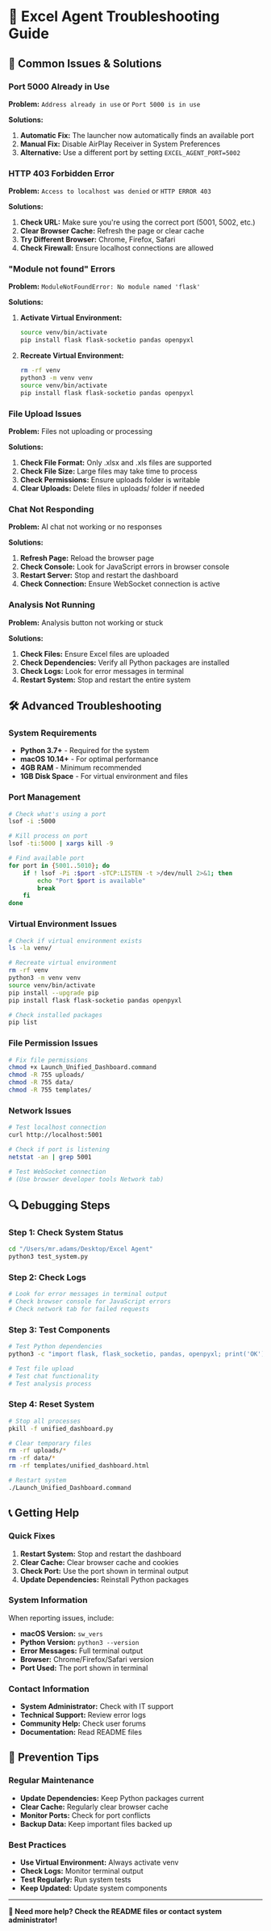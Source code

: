 # 🔧 Excel Agent Troubleshooting Guide

## 🚨 **Common Issues & Solutions**

### **Port 5000 Already in Use**
**Problem:** `Address already in use` or `Port 5000 is in use`

**Solutions:**
1. **Automatic Fix:** The launcher now automatically finds an available port
2. **Manual Fix:** Disable AirPlay Receiver in System Preferences
3. **Alternative:** Use a different port by setting `EXCEL_AGENT_PORT=5002`

### **HTTP 403 Forbidden Error**
**Problem:** `Access to localhost was denied` or `HTTP ERROR 403`

**Solutions:**
1. **Check URL:** Make sure you're using the correct port (5001, 5002, etc.)
2. **Clear Browser Cache:** Refresh the page or clear cache
3. **Try Different Browser:** Chrome, Firefox, Safari
4. **Check Firewall:** Ensure localhost connections are allowed

### **"Module not found" Errors**
**Problem:** `ModuleNotFoundError: No module named 'flask'`

**Solutions:**
1. **Activate Virtual Environment:**
   ```bash
   source venv/bin/activate
   pip install flask flask-socketio pandas openpyxl
   ```

2. **Recreate Virtual Environment:**
   ```bash
   rm -rf venv
   python3 -m venv venv
   source venv/bin/activate
   pip install flask flask-socketio pandas openpyxl
   ```

### **File Upload Issues**
**Problem:** Files not uploading or processing

**Solutions:**
1. **Check File Format:** Only .xlsx and .xls files are supported
2. **Check File Size:** Large files may take time to process
3. **Check Permissions:** Ensure uploads folder is writable
4. **Clear Uploads:** Delete files in uploads/ folder if needed

### **Chat Not Responding**
**Problem:** AI chat not working or no responses

**Solutions:**
1. **Refresh Page:** Reload the browser page
2. **Check Console:** Look for JavaScript errors in browser console
3. **Restart Server:** Stop and restart the dashboard
4. **Check Connection:** Ensure WebSocket connection is active

### **Analysis Not Running**
**Problem:** Analysis button not working or stuck

**Solutions:**
1. **Check Files:** Ensure Excel files are uploaded
2. **Check Dependencies:** Verify all Python packages are installed
3. **Check Logs:** Look for error messages in terminal
4. **Restart System:** Stop and restart the entire system

## 🛠️ **Advanced Troubleshooting**

### **System Requirements**
- **Python 3.7+** - Required for the system
- **macOS 10.14+** - For optimal performance
- **4GB RAM** - Minimum recommended
- **1GB Disk Space** - For virtual environment and files

### **Port Management**
```bash
# Check what's using a port
lsof -i :5000

# Kill process on port
lsof -ti:5000 | xargs kill -9

# Find available port
for port in {5001..5010}; do
    if ! lsof -Pi :$port -sTCP:LISTEN -t >/dev/null 2>&1; then
        echo "Port $port is available"
        break
    fi
done
```

### **Virtual Environment Issues**
```bash
# Check if virtual environment exists
ls -la venv/

# Recreate virtual environment
rm -rf venv
python3 -m venv venv
source venv/bin/activate
pip install --upgrade pip
pip install flask flask-socketio pandas openpyxl

# Check installed packages
pip list
```

### **File Permission Issues**
```bash
# Fix file permissions
chmod +x Launch_Unified_Dashboard.command
chmod -R 755 uploads/
chmod -R 755 data/
chmod -R 755 templates/
```

### **Network Issues**
```bash
# Test localhost connection
curl http://localhost:5001

# Check if port is listening
netstat -an | grep 5001

# Test WebSocket connection
# (Use browser developer tools Network tab)
```

## 🔍 **Debugging Steps**

### **Step 1: Check System Status**
```bash
cd "/Users/mr.adams/Desktop/Excel Agent"
python3 test_system.py
```

### **Step 2: Check Logs**
```bash
# Look for error messages in terminal output
# Check browser console for JavaScript errors
# Check network tab for failed requests
```

### **Step 3: Test Components**
```bash
# Test Python dependencies
python3 -c "import flask, flask_socketio, pandas, openpyxl; print('OK')"

# Test file upload
# Test chat functionality
# Test analysis process
```

### **Step 4: Reset System**
```bash
# Stop all processes
pkill -f unified_dashboard.py

# Clear temporary files
rm -rf uploads/*
rm -rf data/*
rm -rf templates/unified_dashboard.html

# Restart system
./Launch_Unified_Dashboard.command
```

## 📞 **Getting Help**

### **Quick Fixes**
1. **Restart System:** Stop and restart the dashboard
2. **Clear Cache:** Clear browser cache and cookies
3. **Check Port:** Use the port shown in terminal output
4. **Update Dependencies:** Reinstall Python packages

### **System Information**
When reporting issues, include:
- **macOS Version:** `sw_vers`
- **Python Version:** `python3 --version`
- **Error Messages:** Full terminal output
- **Browser:** Chrome/Firefox/Safari version
- **Port Used:** The port shown in terminal

### **Contact Information**
- **System Administrator:** Check with IT support
- **Technical Support:** Review error logs
- **Community Help:** Check user forums
- **Documentation:** Read README files

## 🎯 **Prevention Tips**

### **Regular Maintenance**
- **Update Dependencies:** Keep Python packages current
- **Clear Cache:** Regularly clear browser cache
- **Monitor Ports:** Check for port conflicts
- **Backup Data:** Keep important files backed up

### **Best Practices**
- **Use Virtual Environment:** Always activate venv
- **Check Logs:** Monitor terminal output
- **Test Regularly:** Run system tests
- **Keep Updated:** Update system components

---

**🚀 Need more help? Check the README files or contact system administrator!**
